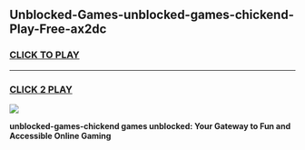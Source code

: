 
## Unblocked-Games-unblocked-games-chickend-Play-Free-ax2dc
<h3>
<a href="https://premium76.site?title=unblocked-games-chickend&ref=15A">CLICK TO PLAY</a></h3>
<hr>

<h3>
<a href="https://premium76.site?title=unblocked-games-chickend&ref=15A">CLICK 2 PLAY</a>
  
</h3>

<a href="https://premium76.site?title=unblocked-games-chickend&ref=15A"><img src="https://clearcache.store/games.png"></a>


**unblocked-games-chickend games unblocked: Your Gateway to Fun and Accessible Online Gaming**
